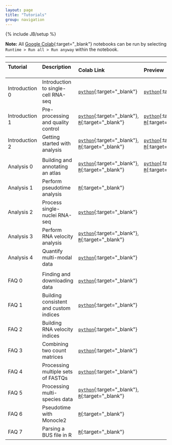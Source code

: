 ```yaml
---
layout: page
title: "Tutorials"
group: navigation
---
```


{% include JB/setup %}

**Note:** All [Google Colab](https://colab.research.google.com/notebooks/basic_features_overview.ipynb){:target="_blank"} notebooks can be run by selecting `Runtime > Run all > Run anyway` within the notebook.

---

| Tutorial &nbsp; &nbsp; &nbsp; &nbsp; &nbsp; &nbsp; &nbsp; &nbsp; &nbsp; &nbsp; | Description &nbsp; &nbsp; &nbsp; &nbsp; &nbsp; &nbsp; &nbsp; &nbsp; &nbsp; &nbsp;  | Colab Link &nbsp; &nbsp; &nbsp; &nbsp; &nbsp; &nbsp; &nbsp; &nbsp; &nbsp; &nbsp; | Preview &nbsp; &nbsp; &nbsp; &nbsp; &nbsp; &nbsp; &nbsp; &nbsp; &nbsp; &nbsp; | Time (min) |
|:------|:------------|:---------|:----------|:----------|
| Introduction 0 | Introduction to single-cell RNA-seq      | [`python`](https://colab.research.google.com/github/pachterlab/kallistobustools/blob/master/notebooks/Introduction_single_cell_RNA_seq.ipynb){:target="_blank"}                                                                                                                           | [`python`](https://github.com/pachterlab/kallistobustools/blob/master/notebooks/Introduction_single_cell_RNA_seq.ipynb){:target="_blank"}                                                                                                                                     | 0.58 |
| Introduction 1 | Pre-processing and quality control       | [`python`](https://colab.research.google.com/github/pachterlab/kallistobustools/blob/master/notebooks/kb_intro_1_python.ipynb){:target="_blank"}, [`R`](https://colab.research.google.com/github/pachterlab/kallistobustools/blob/master/notebooks/kb_intro_1_R.ipynb){:target="_blank"}         | [`python`](https://github.com/pachterlab/kallistobustools/blob/master/notebooks/kb_1_minute_intro.ipynb){:target="_blank"}, [`R`](https://github.com/pachterlab/kallistobustools/blob/master/notebooks/kb_QC.ipynb){:target="_blank"}                                         | 1.36 |
| Introduction 2 | Getting started with analysis            | [`python`](https://colab.research.google.com/github/pachterlab/kallistobustools/blob/master/notebooks/kb_standard.ipynb){:target="_blank"}, [`R`](https://colab.research.google.com/github/pachterlab/kallistobustools/blob/master/notebooks/kb_basic_analysis.ipynb){:target="_blank"}   | [`python`](https://github.com/pachterlab/kallistobustools/blob/master/notebooks/kb_standard.ipynb){:target="_blank"}, [`R`](https://github.com/pachterlab/kallistobustools/blob/master/notebooks/kb_basic_analysis.ipynb){:target="_blank"}                                   | 13.5 |
||||||
| Analysis 0 | Building and annotating an atlas | [`python`](https://colab.research.google.com/github/pachterlab/kallistobustools/blob/master/notebooks/kb_atlas_annotation_Scanpy.ipynb){:target="_blank"}, [`R`](https://colab.research.google.com/github/pachterlab/kallistobustools/blob/master/notebooks/kb_atlas_annotation_Seurat.ipynb){:target="_blank"}| [`python`](https://github.com/pachterlab/kallistobustools/blob/master/notebooks/kb_atlas_annotation_Scanpy.ipynb){:target="_blank"}, [`R`](https://github.com/pachterlab/kallistobustools/blob/master/notebooks/kb_atlas_annotation_Seurat.ipynb){:target="_blank"}  | 31.2 |
| Analysis 1 | Perform pseudotime analysis      | [`R`](https://colab.research.google.com/github/pachterlab/kallistobustools/blob/master/notebooks/kb_slingshot.ipynb#scrollTo=Thbf0wBfnMb_){:target="_blank"}| | |
| Analysis 2 | Process single-nuclei RNA-seq    | [`python`](https://colab.research.google.com/github/pachterlab/kallistobustools/blob/master/notebooks/kb_single_nucleus.ipynb){:target="_blank"}| | |
| Analysis 3 | Perform RNA velocity analysis    | [`python`](https://colab.research.google.com/github/pachterlab/kallistobustools/blob/master/notebooks/kb_velocity.ipynb){:target="_blank"}, [`R`](https://bustools.github.io/BUS_notebooks_R/velocity.html){:target="_blank"}| | |
| Analysis 4 | Quantify multi-modal data        | [`python`](https://colab.research.google.com/github/pachterlab/kallistobustools/blob/master/notebooks/kb_kite.ipynb){:target="_blank"}| | |
||||||
| FAQ 0 | Finding and downloading data              | [`python`](https://colab.research.google.com/github/pachterlab/kallistobustools/blob/master/notebooks/data_download.ipynb){:target="_blank"}| | |
| FAQ 1 | Building consistent and custom indices    | [`python`](https://colab.research.google.com/github/pachterlab/kallistobustools/blob/master/notebooks/kb_transcriptome_index.ipynb){:target="_blank"} | | |
| FAQ 2 | Building RNA velocity indices             | [`python`](https://colab.research.google.com/github/pachterlab/kallistobustools/blob/master/notebooks/kb_velocity_index.ipynb){:target="_blank"}| | |
| FAQ 3 | Combining two count matrices              | [`python`](https://colab.research.google.com/github/pachterlab/kallistobustools/blob/master/notebooks/kb_aggregating_count_matrices.ipynb){:target="_blank"}| | |
| FAQ 4 | Processing multiple sets of FASTQs        | [`python`](https://colab.research.google.com/github/pachterlab/kallistobustools/blob/master/notebooks/kb_multiple_files.ipynb){:target="_blank"} | | |
| FAQ 5 | Processing multi-species data             | [`python`](https://colab.research.google.com/github/pachterlab/kallistobustools/blob/master/notebooks/kb_species_mixing.ipynb){:target="_blank"}, [`R`](https://colab.research.google.com/github/pachterlab/kallistobustools/blob/master/notebooks/kb_mixed_species_10x_v2.ipynb){:target="_blank"} | | |
| FAQ 6 | Pseudotime with Monocle2                  | [`R`](https://colab.research.google.com/github/pachterlab/kallistobustools/blob/master/notebooks/kb_monocle2.ipynb){:target="_blank"} | | |
| FAQ 7 | Parsing a BUS file in R                   | [`R`](https://bustools.github.io/BUS_notebooks_R/10xv3.html){:target="_blank"} | | |
